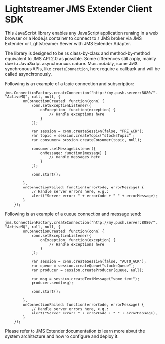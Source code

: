 # Lightstreamer JMS Extender Client SDK

This JavaScript library enables any JavaScript application running in a web browser or a Node.js container to connect to a JMS broker via JMS Extender or Lightstreamer Server with JMS Extender Adapter.

The library is designed to be as class-by-class and method-by-method equivalent to JMS API 2.0 as possible. Some differences still apply, mainly due to JavaScript asynchronous nature. Most notably, some JMS synchronous APIs, like `createConnection`, here require a callback and will be called asynchronously.

Following is an example of a topic connection and subscription:

```
jms.ConnectionFactory.createConnection("http://my.push.server:8080/", "ActiveMQ", null, null, {
        onConnectionCreated: function(conn) {
            conn.setExceptionListener({
                onException: function(exception) {
                    // Handle exceptions here
                }
            });

            var session = conn.createSession(false, "PRE_ACK");
            var topic = session.createTopic("stocksTopic");
            var consumer= session.createConsumer(topic, null);

            consumer.setMessageListener({
                onMessage: function(message) {
                    // Handle messages here
                }
            });

            conn.start();

        },
        onConnectionFailed: function(errorCode, errorMessage) {
            // Handle server errors here, e.g.:
            alert("Server error: " + errorCode + " " + errorMessage);
        }
    });
```

Following is an example of a queue connection and message send:

```
jms.ConnectionFactory.createConnection("http://my.push.server:8080/", "ActiveMQ", null, null, {
        onConnectionCreated: function(conn) {
            conn.setExceptionListener({
                onException: function(exception) {
                    // Handle exceptions here
                }
            });

            var session = conn.createSession(false, "AUTO_ACK");
            var queue = session.createQueue("stocksQueue");
            var producer = session.createProducer(queue, null);

            var msg = session.createTextMessage("some text");
            producer.send(msg);

            conn.start();

        },
        onConnectionFailed: function(errorCode, errorMessage) {
            // Handle server errors here, e.g.:
            alert("Server error: " + errorCode + " " + errorMessage);
        }
    });
```

Please refer to JMS Extender documentation to learn more about the system architecture and how to configure and deploy it.
